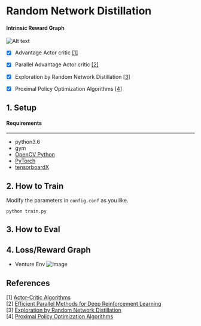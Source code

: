 # Random Network Distillation
#### Intrinsic Reward Graph
![Alt text](https://github.com/jcwleo/random-network-distillation-pytorch/blob/master/asset/venture.gif)

- [x] Advantage Actor critic [[1]](#references)
- [x] Parallel Advantage Actor critic [[2]](#references)
- [x] Exploration by Random Network Distillation [[3]](#references)
- [x] Proximal Policy Optimization Algorithms [[4]](#references)

 
## 1. Setup
####  Requirements

------------

- python3.6
- gym
- [OpenCV Python](https://pypi.python.org/pypi/opencv-python)
- [PyTorch](http://pytorch.org/)
- [tensorboardX](https://github.com/lanpa/tensorboardX)


## 2. How to Train
Modify the parameters in `config.conf` as you like.
```
python train.py
```

## 3. How to Eval

## 4. Loss/Reward Graph
- Venture Env
![image](https://user-images.githubusercontent.com/23333028/48773457-c37cec00-ed0a-11e8-8c20-f9c35effc42d.png)



References
----------

[1] [Actor-Critic Algorithms](https://papers.nips.cc/paper/1786-actor-critic-algorithms.pdf)    
[2] [Efficient Parallel Methods for Deep Reinforcement Learning](https://arxiv.org/abs/1705.04862)  
[3] [Exploration by Random Network Distillation](https://arxiv.org/abs/1810.12894)   
[4] [Proximal Policy Optimization Algorithms](https://arxiv.org/abs/1707.06347)  
  

